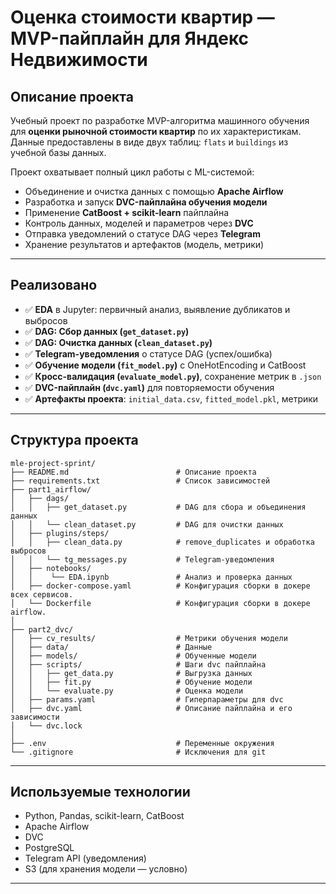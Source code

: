 # Оценка стоимости квартир — MVP-пайплайн для Яндекс Недвижимости

## Описание проекта
 
Учебный проект по разработке MVP-алгоритма машинного обучения для **оценки рыночной стоимости квартир** по их характеристикам.  
Данные предоставлены в виде двух таблиц: `flats` и `buildings` из учебной базы данных.

Проект охватывает полный цикл работы с ML-системой:

- Объединение и очистка данных с помощью **Apache Airflow**
- Разработка и запуск **DVC-пайплайна обучения модели**
- Применение **CatBoost + scikit-learn** пайплайна
- Контроль данных, моделей и параметров через **DVC**
- Отправка уведомлений о статусе DAG через **Telegram**
- Хранение результатов и артефактов (модель, метрики)

---

## Реализовано

- ✅ **EDA** в Jupyter: первичный анализ, выявление дубликатов и выбросов
- ✅ **DAG: Сбор данных (`get_dataset.py`)**  
- ✅ **DAG: Очистка данных (`clean_dataset.py`)**  
- ✅ **Telegram-уведомления** о статусе DAG (успех/ошибка)
- ✅ **Обучение модели (`fit_model.py`)** с OneHotEncoding и CatBoost
- ✅ **Кросс-валидация (`evaluate_model.py`)**, сохранение метрик в `.json`
- ✅ **DVC-пайплайн (`dvc.yaml`)** для повторяемости обучения
- ✅ **Артефакты проекта**: `initial_data.csv`, `fitted_model.pkl`, метрики

---

## Структура проекта

```
mle-project-sprint/
├── README.md                        # Описание проекта
├── requirements.txt                 # Список зависимостей
├── part1_airflow/
│   ├── dags/
│   │   ├── get_dataset.py           # DAG для сбора и объединения данных
│   │   └── clean_dataset.py         # DAG для очистки данных
│   ├── plugins/steps/
│   │   ├── clean_data.py            # remove_duplicates и обработка выбросов
│   │   └── tg_messages.py           # Telegram-уведомления
│   ├── notebooks/
│   │    └── EDA.ipynb               # Анализ и проверка данных
│   ├── docker-compose.yaml          # Конфигурация сборки в докере всех сервисов. 
│   └── Dockerfile                   # Конфигурация сборки в докере airflow.
│
├── part2_dvc/
│   ├── cv_results/                  # Метрики обучения модели
│   ├── data/                        # Данные
│   ├── models/                      # Обученные модели
│   ├── scripts/                     # Шаги dvc пайплайна 
│   │   ├── get_data.py              # Выгрузка данных
│   │   ├── fit.py                   # Обучение модели
│   │   └── evaluate.py              # Оценка модели
│   ├── params.yaml                  # Гиперпараметры для dvc 
│   ├── dvc.yaml                     # Описание пайплайна и его зависимости
│   └── dvc.lock 
│
├── .env                             # Переменные окружения
└── .gitignore                       # Исключения для git
```

---


## Используемые технологии

- Python, Pandas, scikit-learn, CatBoost
- Apache Airflow
- DVC
- PostgreSQL
- Telegram API (уведомления)
- S3 (для хранения модели — условно)

---